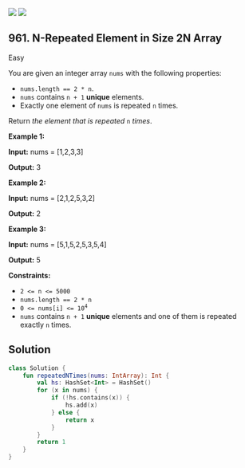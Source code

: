 [![](https://img.shields.io/github/stars/javadev/LeetCode-in-Kotlin?label=Stars&style=flat-square)](https://github.com/javadev/LeetCode-in-Kotlin)
[![](https://img.shields.io/github/forks/javadev/LeetCode-in-Kotlin?label=Fork%20me%20on%20GitHub%20&style=flat-square)](https://github.com/javadev/LeetCode-in-Kotlin/fork)

## 961\. N-Repeated Element in Size 2N Array

Easy

You are given an integer array `nums` with the following properties:

*   `nums.length == 2 * n`.
*   `nums` contains `n + 1` **unique** elements.
*   Exactly one element of `nums` is repeated `n` times.

Return _the element that is repeated_ `n` _times_.

**Example 1:**

**Input:** nums = [1,2,3,3]

**Output:** 3

**Example 2:**

**Input:** nums = [2,1,2,5,3,2]

**Output:** 2

**Example 3:**

**Input:** nums = [5,1,5,2,5,3,5,4]

**Output:** 5

**Constraints:**

*   `2 <= n <= 5000`
*   `nums.length == 2 * n`
*   <code>0 <= nums[i] <= 10<sup>4</sup></code>
*   `nums` contains `n + 1` **unique** elements and one of them is repeated exactly `n` times.

## Solution

```kotlin
class Solution {
    fun repeatedNTimes(nums: IntArray): Int {
        val hs: HashSet<Int> = HashSet()
        for (x in nums) {
            if (!hs.contains(x)) {
                hs.add(x)
            } else {
                return x
            }
        }
        return 1
    }
}
```